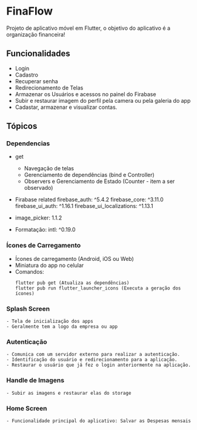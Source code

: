 # FinaFlow
Projeto de aplicativo móvel em Flutter, o objetivo do aplicativo é a organização financeira!

## Funcionalidades
   
   - Login
   - Cadastro
   - Recuperar senha
   - Redirecionamento de Telas
   - Armazenar os Usuários e acessos no painel do Firabase
   - Subir e restaurar imagem do perfil pela camera ou pela galeria do app
   - Cadastar, armazenar e visualizar contas.

## Tópicos

### Dependencias 

- get
    - Navegação de telas
    - Gerenciamento de dependências (bind e Controller)
    - Observers e Gerenciamento de Estado (Counter - item a ser observado)

- Firabase related
   firebase_auth: ^5.4.2
   firebase_core: ^3.11.0
   firebase_ui_auth: ^1.16.1
   firebase_ui_localizations: ^1.13.1

- image_picker: 1.1.2

- Formatação:
  intl: ^0.19.0
    

### Ícones de Carregamento

- Ícones de carregamento (Android, iOS ou Web)
- Miniatura do app no celular
- Comandos:
    ``` 
    flutter pub get (Atualiza as dependências)
    flutter pub run flutter_launcher_icons (Executa a geração dos ícones)
    ```  

### Splash Screen

    - Tela de inicialização dos apps
    - Geralmente tem a logo da empresa ou app


### Autenticação

    - Comunica com um servidor externo para realizar a autenticação.
    - Identificação do usuário e redirecionamento para a aplicação.
    - Restaurar o usuário que já fez o login anteriormente na aplicação.


### Handle de Imagens
    - Subir as imagens e restaurar elas do storage

### Home Screen

    - Funcionalidade principal do aplicativo: Salvar as Despesas mensais 

    
